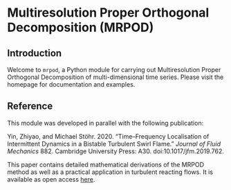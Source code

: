 # Multiresolution Proper Orthogonal Decomposition (MRPOD)

## Introduction

Welcome to ``mrpod``, a Python module for carrying out Multiresolution Proper Orthogonal Decomposition of multi-dimensional time series. Please visit the homepage for documentation and examples.

## Reference

This module was developed in parallel with the following publication:

Yin, Zhiyao, and Michael Stöhr. 2020. “Time–Frequency Localisation of Intermittent Dynamics in a Bistable Turbulent Swirl Flame.” _Journal of Fluid Mechanics_ 882. Cambridge University Press: A30. doi:10.1017/jfm.2019.762.

This paper contains detailed mathematical derivations of the MRPOD method as well as a practical application in turbulent reacting flows. It is available as open access [here](https://doi.org/10.1017/jfm.2019.762).

